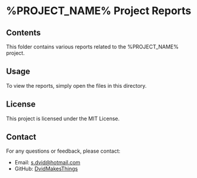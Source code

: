 # %PROJECT_NAME% Project Reports

## Contents
This folder contains various reports related to the %PROJECT_NAME% project.

## Usage
To view the reports, simply open the files in this directory.

## License
This project is licensed under the MIT License.

## Contact
For any questions or feedback, please contact:
- Email: [s.dvid@hotmail.com](mailto:s.dvid@hotmail.com)
- GitHub: [DvidMakesThings](https://github.com/DvidMakesThings)